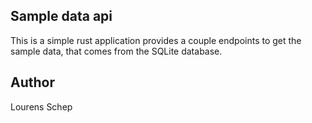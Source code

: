 ## Sample data api

This is a simple rust application provides a couple endpoints to get the sample data, that
comes from the SQLite database.

## Author

Lourens Schep
